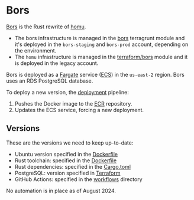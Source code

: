 # Bors

[Bors](https://github.com/rust-lang/bors) is the Rust rewrite of
[homu](https://github.com/rust-lang/homu).

- The bors infrastructure is managed in the
  [bors](https://github.com/rust-lang/simpleinfra/tree/master/terragrunt/modules/bors)
  terragrunt module and it's deployed in the
  `bors-staging` and `bors-prod` account, depending on the environment.
- The `homu` infrastructure is managed in the
  [terraform/bors](https://github.com/rust-lang/simpleinfra/tree/master/terraform/bors) module and it is deployed in the legacy account.

Bors is deployed as a [Fargate](https://aws.amazon.com/fargate/) service
([ECS](https://aws.amazon.com/ecs/)) in the `us-east-2` region.
Bors uses an RDS PostgreSQL database.

To deploy a new version, the
[deployment](https://github.com/rust-lang/bors/blob/main/.github/workflows/deploy.yml)
pipeline:

1. Pushes the Docker image to the [ECR](https://aws.amazon.com/ecr/) repository.
2. Updates the ECS service, forcing a new deployment.

## Versions

These are the versions we need to keep up-to-date:

- Ubuntu version specified in the [Dockerfile]
- Rust toolchain: specified in the [Dockerfile]
- Rust dependencies: specified in the
  [Cargo.toml](https://github.com/rust-lang/bors/blob/main/Cargo.toml)
- PostgreSQL: version specified in
  [Terraform](https://github.com/rust-lang/simpleinfra/blob/master/terragrunt/modules/bors/main.tf)
- GitHub Actions: specified in the
  [workflows](https://github.com/rust-lang/bors/tree/main/.github/workflows)
  directory

No automation is in place as of August 2024.

[Dockerfile]: https://github.com/rust-lang/bors/blob/main/Dockerfile
